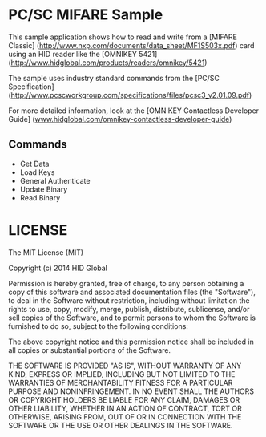 PC/SC MIFARE Sample
===================

This sample application shows how to read and write from a [MIFARE Classic] 
(http://www.nxp.com/documents/data_sheet/MF1S503x.pdf) card using an HID reader 
like the [OMNIKEY 5421] (http://www.hidglobal.com/products/readers/omnikey/5421)

The sample uses industry standard commands from the [PC/SC Specification] 
(http://www.pcscworkgroup.com/specifications/files/pcsc3_v2.01.09.pdf)

For more detailed information, look at the [OMNIKEY Contactless Developer Guide]
(www.hidglobal.com/omnikey-contactless-developer-guide)

Commands
--------

- Get Data
- Load Keys
- General Authenticate
- Update Binary
- Read Binary

LICENSE
=======

The MIT License (MIT)

Copyright (c) 2014 HID Global

Permission is hereby granted, free of charge, to any person obtaining a copy 
of this software and associated documentation files (the "Software"), to deal 
in the Software without restriction, including without limitation the rights 
to use, copy, modify, merge, publish, distribute, sublicense, and/or sell 
copies of the Software, and to permit persons to whom the Software is 
furnished to do so, subject to the following conditions:

The above copyright notice and this permission notice shall be included in 
all copies or substantial portions of the Software.

THE SOFTWARE IS PROVIDED "AS IS", WITHOUT WARRANTY OF ANY KIND, EXPRESS OR 
IMPLIED, INCLUDING BUT NOT LIMITED TO THE WARRANTIES OF MERCHANTABILITY 
FITNESS FOR A PARTICULAR PURPOSE AND NONINFRINGEMENT. IN NO EVENT SHALL THE 
AUTHORS OR COPYRIGHT HOLDERS BE LIABLE FOR ANY CLAIM, DAMAGES OR OTHER 
LIABILITY, WHETHER IN AN ACTION OF CONTRACT, TORT OR OTHERWISE, ARISING FROM, 
OUT OF OR IN CONNECTION WITH THE SOFTWARE OR THE USE OR OTHER DEALINGS IN 
THE SOFTWARE.
